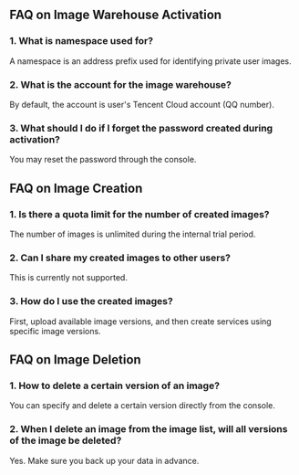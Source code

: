 ## FAQ on Image Warehouse Activation
### 1. What is namespace used for?
A namespace is an address prefix used for identifying private user images.
### 2. What is the account for the image warehouse?
By default, the account is user's Tencent Cloud account (QQ number).
### 3. What should I do if I forget the password created during activation?
You may reset the password through the console.

## FAQ on Image Creation
### 1. Is there a quota limit for the number of created images?
The number of images is unlimited during the internal trial period.
### 2. Can I share my created images to other users?
This is currently not supported.
### 3. How do I use the created images?
First, upload available image versions, and then create services using specific image versions.

## FAQ on Image Deletion
### 1. How to delete a certain version of an image?
You can specify and delete a certain version directly from the console.
### 2. When I delete an image from the image list, will all versions of the image be deleted?
Yes. Make sure you back up your data in advance.


